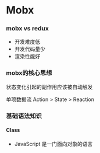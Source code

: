 # Mobx
### mobx vs redux

- 开发难度低
- 开发代码量少
- 渲染性能好

### mobx的核心思想
状态变化引起的副作用应该被自动触发

单项数据流
Action > State > Reaction

### 基础语法知识

#### Class
- JavaScript 是一门面向对象的语言